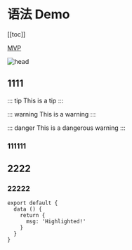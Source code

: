 # 语法 Demo

[[toc]]

[MVP](/mvp/)

![head](../imgs/head.png)

## 1111

::: tip
This is a tip
:::

::: warning
This is a warning
:::

::: danger
This is a dangerous warning
:::

### 111111

## 2222

### 22222

``` js{4}
export default {
  data () {
    return {
      msg: 'Highlighted!'
    }
  }
}
```

